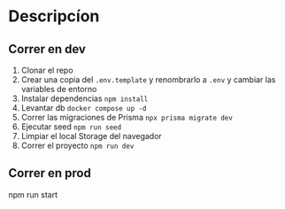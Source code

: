 # Descripcíon

## Correr en dev

1. Clonar el repo
2. Crear una copia del `.env.template` y renombrarlo a `.env` y cambiar las variables de entorno
3. Instalar dependencias `npm install `
4. Levantar db `docker compose up -d`
5. Correr las migraciones de Prisma `npx prisma migrate dev`
6. Ejecutar seed `npm run seed`
7. Limpiar el local Storage del navegador
8. Correr el proyecto `npm run dev`

## Correr en prod

npm run start
